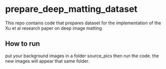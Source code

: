 # prepare_deep_matting_dataset
This repo contains code that prepares dataset for the implementation of  the Xu et al research paper on deep image matting

How to run
----------

put your background images in a folder source_pics
then run the code.
the new images will appear that same folder.
